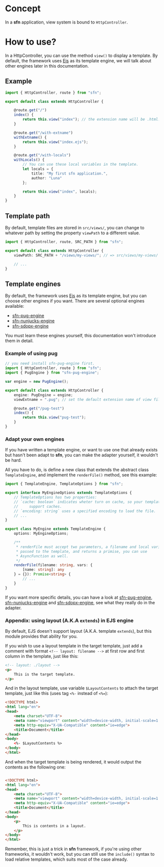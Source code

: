 # Concept

In a **sfn** application, view system is bound to `HttpController`.

# How to use?

In a HttpController, you can use the method `view()` to display a template. 
By default, the framework uses [Ejs](https://www.npmjs.com/package/ejs) as its
template engine, we will talk about other engines later in this documentation.

## Example

```typescript
import { HttpController, route } from "sfn";

export default class extends HttpController {

    @route.get("/")
    index() {
        return this.view("index"); // the extension name will be .html.
    }

    @route.get("/with-extname")
    withExtname() {
        return this.view("index.ejs");
    }

    @route.get("/with-locals")
    withLocals() {
        // You can use these local variables in the template.
        let locals = {
            title: "My first sfn application.",
            author: "Luna"
        };

        return this.view("index", locals);
    }
}
```

## Template path

By default, template files are stored in `src/views/`, you can change to 
whatever path by setting the property `viewPath` to a different value.

```typescript
import { HttpController, route, SRC_PATH } from "sfn";

export default class extends HttpController {
    viewPath: SRC_PATH + "/views/my-views/"; // => src/views/my-views/

    // ...
}
```

## Template engines

By default, the framework uses [Ejs](https://www.npmjs.com/package/ejs) as its
template engine, but you can choose other engines if you want. There are 
several optional engines available:

- [sfn-pug-engine](https://github.com/Hyurl/sfn-pug-engine)
- [sfn-nunjucks-engine](https://github.com/Hyurl/sfn-nunjuncks-engine)
- [sfn-sdopx-engine](https://github.com/Hyurl/sfn-sdopx-engine)

You must learn these engines yourself, this documentation won't introduce them
in detail.

### Example of using pug

```typescript
// you need install sfn-pug-engine first.
import { HttpController, route } from "sfn";
import { PugEngine } from "sfn-pug-engine";

var engine = new PugEngine();

export default class extends HttpController {
    engine: PugEngine = engine;
    viewExtname = ".pug"; // set the default extension name of view files.

    @route.get("/pug-test")
    index() {
        return this.view("pug-test");
    }
}
```

### Adapt your own engines

If you have written a template engine, or want to use one that already exists 
but hasn't been adapt to **sfn**, you can make the adapter yourself, it 
wouldn't be hard.

All you have to do, is define a new class that extends the abstract class 
`TemplateEngine`, and implement the `renderFile()` method, see this example:

```typescript
import { TemplateEngine, TemplateOptions } from "sfn";

export interface MyEngineOptions extends TemplateOptions {
    // TemplateOptions has two properties:
    // `cache: boolean` indicates wheter turn on cache, so your template should
    //     support caches.
    // `encoding: string` uses a specified encoding to load the file.
    // ...
}

export class MyEngine extends TemplateEngine {
    options: MyEngineOptions;

    /**
     * renderFile must accept two parameters, a filename and local variabls 
     * passed to the template, and returns a primise, you can use 
     * AsyncFunction as well.
     */
    renderFile(filename: string, vars: {
        [name: string]: any
    } = {}): Promise<string> {
        // ...
    }
}
```

If you want more specific details, you can have a look at 
[sfn-pug-engine](https://github.com/Hyurl/sfn-pug-engine), 
[sfn-nunjucks-engine](https://github.com/Hyurl/sfn-nunjuncks-engine) and 
[sfn-sdopx-engine](https://github.com/Hyurl/sfn-sdopx-engine), see what 
they really do in the adapter.

### Appendix: using layout (A.K.A `extends`) in EJS engine

By default, EJS doesn't support layout (A.K.A. template `extends`), but this 
module provides that ability for you.

If you wish to use a layout template in the target template, just add a 
comment with format `<!-- layout: filename -->` at first row and first column 
in the template, just like this:

```html
<!-- layout: ./layout -->
<p>
    This is the target template.
</p>
```

And in the layout template, use variable `$LayoutContents` to attach the 
target template, just like this (uses tag `<%-` instead of `<%=`):

```html
<!DOCTYPE html>
<html lang="en">
<head>
    <meta charset="UTF-8">
    <meta name="viewport" content="width=device-width, initial-scale=1.0">
    <meta http-equiv="X-UA-Compatible" content="ie=edge">
    <title>Document</title>
</head>
<body>
    <%- $LayoutContents %>
</body>
</html>
```

And when the target template is being rendered, it would output the contents 
as the following one:

```html

<!DOCTYPE html>
<html lang="en">
<head>
    <meta charset="UTF-8">
    <meta name="viewport" content="width=device-width, initial-scale=1.0">
    <meta http-equiv="X-UA-Compatible" content="ie=edge">
    <title>Document</title>
</head>
<body>
    <p>
        This is contents in a layout.
    </p>
</body>
</html>
```

Remember, this is just a trick in **sfn** framework, if you're using other 
frameworks, it wouldn't work, but you can still use the `include()` syntax to 
load relative templates, which suits most of the case already.